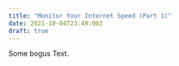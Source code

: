 ```yaml
---
title: "Monitor Your Internet Speed (Part 1)"
date: 2021-10-04T23:49:00Z
draft: true
---
```


Some bogus Text.